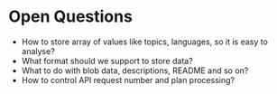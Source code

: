 # Open Questions

- How to store array of values like topics, languages, so it is easy to analyse?
- What format should we support to store data?
- What to do with blob data, descriptions, README and so on?
- How to control API request number and plan processing?
